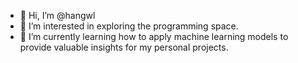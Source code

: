 - 👋 Hi, I’m @hangwl
- 👀 I’m interested in exploring the programming space.
- 🌱 I’m currently learning how to apply machine learning models to provide valuable insights for my personal projects.

<!---
hangwl/hangwl is a ✨ special ✨ repository because its `README.md` (this file) appears on your GitHub profile.
You can click the Preview link to take a look at your changes.
- 💞️ I’m looking to collaborate on ...
- 📫 How to reach me ...
--->
